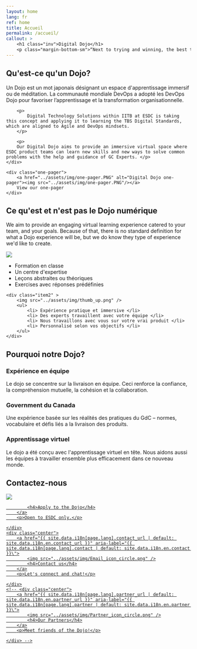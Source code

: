 ```yaml
---
layout: home
lang: fr
ref: home
title: Accueil 
permalink: /accueil/
callout: >
    <h1 class="inv">Digital Dojo</h1>
    <p class="margin-bottom-sm">“Next to trying and winning, the best thing is trying and failing.” — L.M. Montgomery</p>
---
```


## Qu'est-ce qu'un Dojo?

<div class="grid2">
    <div>
        <p> 
            Un Dojo est un mot japonais désignant un espace d'apprentissage immersif ou de méditation. La communauté mondiale DevOps a adopté les DevOps Dojo pour favoriser l’apprentissage et la transformation organisationnelle.
        </p>

        <p> 
            Digital Technology Solutions within IITB at ESDC is taking this concept and applying it to learning the TBS Digital Standards, which are aligned to Agile and DevOps mindsets.
        </p>
            
        <p>
        Our Digital Dojo aims to provide an immersive virtual space where ESDC product teams can learn new skills and new ways to solve common problems with the help and guidance of GC Experts. </p>
    </div>

    <div class="one-pager">
        <a href="../assets/img/one-pager.PNG" alt="Digital Dojo one-pager"><img src="../assets/img/one-pager.PNG"/></a>
        View our one-pager
    </div>
    
</div>

## Ce qu'est et n'est pas le Dojo numérique

We aim to provide an engaging virtual learning experience catered to your team, and your goals. Because of that, there is no standard definition for what a Dojo experience will be, but we do know they type of experience we'd like to create.

<div class="grid">
    <div class="item1">
        <img src="../assets/img/thumb_down.png" />
        <ul>
            <li> Formation en classe </li>
            <li> Un centre d'expertise </li>
            <li> Leçons abstraites ou théoriques </li>
            <li> Exercises avec réponses prédéfinies </li>
        </ul>
    </div>

    <div class="item2" >
        <img src="../assets/img/thumb_up.png" />
        <ul>
            <li> Expérience pratique et immersive </li>
            <li> Des experts travaillent avec votre équipe </li>
            <li> Nous travaillons avec vous sur votre vrai produit </li>
            <li> Personnalisé selon vos objectifs </li>
        </ul>
    </div>
</div>

## Pourquoi notre Dojo?

### Expérience en équipe 
Le dojo se concentre sur la livraison en équipe. Ceci renforce la confiance, la compréhension mutuelle, la cohésion et la collaboration.

### Government du Canada
Une expérience basée sur les réalités des pratiques du GdC – normes, vocabulaire et défis liés a la livraison des produits.

### Apprentissage virtuel
Le dojo a été conçu avec l'apprentissage virtuel en tête. Nous aidons aussi les équipes à travailler ensemble plus efficacement dans ce nouveau monde.

## Contactez-nous


<div class="grid-plain">
    <div class="center">
        <a href="{{ site.data.i18n[page.lang].apply_url | default: site.data.i18n.en.apply_url }}" aria-label="{{ site.data.i18n[page.lang].apply | default: site.data.i18n.en.apply }}\">
            <img src="../assets/img/Form_icon_circle.png" />

            <h4>Apply to the Dojo</h4>
        </a>
        <p>Open to ESDC only.</p>

    </div>
    <div class="center">
        <a href="{{ site.data.i18n[page.lang].contact_url | default: site.data.i18n.en.contact_url }}" aria-label="{{ site.data.i18n[page.lang].contact | default: site.data.i18n.en.contact }}\">
            <img src="../assets/img/Email_icon_circle.png" />
            <h4>Contact us</h4>
        </a>
        <p>Let's connect and chat!</p>

    </div>
    <!-- <div class="center">
        <a href="{{ site.data.i18n[page.lang].partner_url | default: site.data.i18n.en.partner_url }}" aria-label="{{ site.data.i18n[page.lang].partner | default: site.data.i18n.en.partner }}\">
            <img src="../assets/img/Partner_icon_circle.png" />
            <h4>Our Partners</h4>
        </a>
        <p>Meet friends of the Dojo!</p>

    </div> -->
</div>


